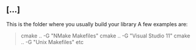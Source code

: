 ## [...]
This is the folder where you usually build your library
A few examples are:
> cmake .. -G "NMake Makefiles"
> cmake .. -G "Visual Studio 11"
> cmake .. -G "Unix Makefiles"
> etc
